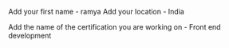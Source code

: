 Add your first name - ramya
Add your location - India

Add the name of the certification you are working on - Front end development
